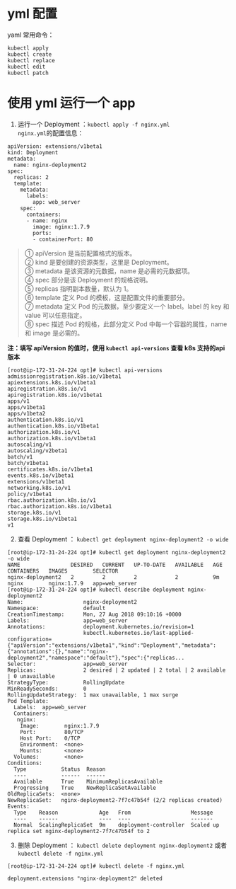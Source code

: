 # yml 配置
yaml 常用命令：  
```
kubectl apply
kubectl create
kubectl replace
kubectl edit 
kubectl patch
```
# 使用 yml 运行一个 app

1. 运行一个 Deployment ：`kubectl apply -f nginx.yml`   
  `nginx.yml`的配置信息：
  ```
  apiVersion: extensions/v1beta1
  kind: Deployment 
  metadata: 
    name: nginx-deployment2
  spec: 
    replicas: 2
    template: 
      metadata: 
        labels: 
          app: web_server 
      spec: 
        containers: 
        - name: nginx 
          image: nginx:1.7.9 
          ports: 
          - containerPort: 80 
  ```

  > ① apiVersion 是当前配置格式的版本。   
    ② kind 是要创建的资源类型，这里是 Deployment。   
    ③ metadata 是该资源的元数据，name 是必需的元数据项。   
    ④ spec 部分是该 Deployment 的规格说明。   
    ⑤ replicas 指明副本数量，默认为 1。  
    ⑥ template 定义 Pod 的模板，这是配置文件的重要部分。  
    ⑦ metadata 定义 Pod 的元数据，至少要定义一个 label。label 的 key 和 value 可以任意指定。   
  > ⑧ spec 描述 Pod 的规格，此部分定义 Pod 中每一个容器的属性，name 和 image 是必需的。

  **注：填写 apiVersion 的值时，使用 `kubectl api-versions` 查看 k8s 支持的api版本**
  ```
  [root@ip-172-31-24-224 opt]# kubectl api-versions
  admissionregistration.k8s.io/v1beta1
  apiextensions.k8s.io/v1beta1
  apiregistration.k8s.io/v1
  apiregistration.k8s.io/v1beta1
  apps/v1
  apps/v1beta1
  apps/v1beta2
  authentication.k8s.io/v1
  authentication.k8s.io/v1beta1
  authorization.k8s.io/v1
  authorization.k8s.io/v1beta1
  autoscaling/v1
  autoscaling/v2beta1
  batch/v1
  batch/v1beta1
  certificates.k8s.io/v1beta1
  events.k8s.io/v1beta1
  extensions/v1beta1
  networking.k8s.io/v1
  policy/v1beta1
  rbac.authorization.k8s.io/v1
  rbac.authorization.k8s.io/v1beta1
  storage.k8s.io/v1
  storage.k8s.io/v1beta1
  v1
  ```

2. 查看 Deployment ： `kubectl get deployment nginx-deployment2 -o wide`
  ```
  [root@ip-172-31-24-224 opt]# kubectl get deployment nginx-deployment2 -o wide
  NAME                DESIRED   CURRENT   UP-TO-DATE   AVAILABLE   AGE       CONTAINERS   IMAGES        SELECTOR
  nginx-deployment2   2         2         2            2           9m        nginx        nginx:1.7.9   app=web_server
  [root@ip-172-31-24-224 opt]# kubectl describe deployment nginx-deployment2
  Name:                   nginx-deployment2
  Namespace:              default
  CreationTimestamp:      Mon, 27 Aug 2018 09:10:16 +0000
  Labels:                 app=web_server
  Annotations:            deployment.kubernetes.io/revision=1
                          kubectl.kubernetes.io/last-applied-configuration={"apiVersion":"extensions/v1beta1","kind":"Deployment","metadata":{"annotations":{},"name":"nginx-deployment2","namespace":"default"},"spec":{"replicas...
  Selector:               app=web_server
  Replicas:               2 desired | 2 updated | 2 total | 2 available | 0 unavailable
  StrategyType:           RollingUpdate
  MinReadySeconds:        0
  RollingUpdateStrategy:  1 max unavailable, 1 max surge
  Pod Template:
    Labels:  app=web_server
    Containers:
     nginx:
      Image:        nginx:1.7.9
      Port:         80/TCP
      Host Port:    0/TCP
      Environment:  <none>
      Mounts:       <none>
    Volumes:        <none>
  Conditions:
    Type           Status  Reason
    ----           ------  ------
    Available      True    MinimumReplicasAvailable
    Progressing    True    NewReplicaSetAvailable
  OldReplicaSets:  <none>
  NewReplicaSet:   nginx-deployment2-7f7c47b54f (2/2 replicas created)
  Events:
    Type    Reason             Age   From                   Message
    ----    ------             ----  ----                   -------
    Normal  ScalingReplicaSet  9m    deployment-controller  Scaled up replica set nginx-deployment2-7f7c47b54f to 2
  ```

3. 删除 Deployment ： `kubectl delete deployment nginx-deployment2` 或者 `kubectl delete -f nginx.yml`
  ```
  [root@ip-172-31-24-224 opt]# kubectl delete -f nginx.yml

  deployment.extensions "nginx-deployment2" deleted
  ```